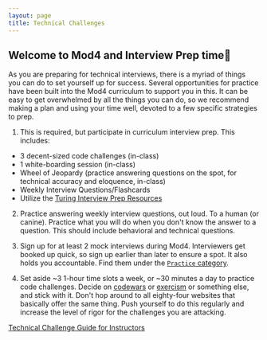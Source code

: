 ```yaml
---
layout: page
title: Technical Challenges
---
```


## Welcome to Mod4 and Interview Prep time🎉

As you are preparing for technical interviews, there is a myriad of things you can do to set yourself up for success. Several opportunities for practice have been built into the Mod4 curriculum to support you in this. It can be easy to get overwhelmed by all the things you can do, so we recommend making a plan and using your time well, devoted to a few specific strategies to prep.

1. This is required, but participate in curriculum interview prep. This includes:
  - 3 decent-sized code challenges (in-class)
  - 1 white-boarding session (in-class)
  - Wheel of Jeopardy (practice answering questions on the spot, for technical accuracy and eloquence, in-class)
  - Weekly Interview Questions/Flashcards
  - Utilize the [Turing Interview Prep Resources](https://github.com/turingschool/career-development-curriculum/blob/master/module_four/interview_prep_resources.md)
  
2. Practice answering weekly interview questions, out loud. To a human (or canine). Practice what you will do when you don't know the answer to a question. This should include behavioral and technical questions.

3. Sign up for at least 2 mock interviews during Mod4. Interviewers get booked up quick, so sign up earlier than later to ensure a spot. It also holds you accountable. Find them under the [`Practice` category](https://github.com/turingschool/career-development-curriculum/blob/master/module_four/interview_prep_resources.md).

4. Set aside ~3 1-hour time slots a week, or ~30 minutes a day to practice code challenges. Decide on [codewars](https://www.codewars.com/) or [exercism](https://exercism.io/) or something else, and stick with it. Don't hop around to all eighty-four websites that basically offer the same thing. Push yourself to do this regularly and increase the level of rigor for the challenges you are attacking.

[Technical Challenge Guide for Instructors](https://github.com/turingschool/b4-technical-challenges)

